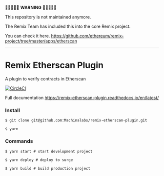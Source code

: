 🚨🚨🚨🚨🚨 **WARNING** 🚨🚨🚨🚨🚨

This repository is not maintained anymore.

The Remix Team has included this into the core Remix project.

You can check it here. https://github.com/ethereum/remix-project/tree/master/apps/etherscan 

-----

# Remix Etherscan Plugin

A plugin to verify contracts in Etherscan

[![CircleCI](https://circleci.com/gh/Machinalabs/remix-etherscan-plugin.svg?style=svg)](https://circleci.com/gh/Machinalabs/remix-etherscan-plugin)

Full documentation https://remix-etherscan-plugin.readthedocs.io/en/latest/

### Install

```
$ git clone git@github.com:Machinalabs/remix-etherscan-plugin.git

$ yarn

```

### Commands

```
$ yarn start # start development project

$ yarn deploy # deploy to surge

$ yarn build # build production project

```


